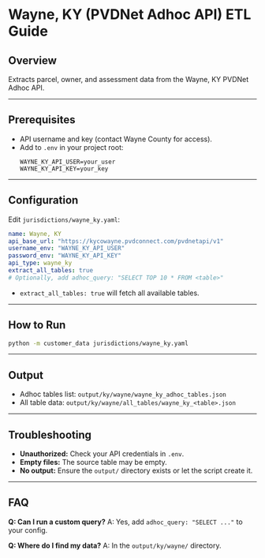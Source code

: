 # Wayne, KY (PVDNet Adhoc API) ETL Guide

## Overview
Extracts parcel, owner, and assessment data from the Wayne, KY PVDNet Adhoc API.

---

## Prerequisites
- API username and key (contact Wayne County for access).
- Add to `.env` in your project root:
  ```
  WAYNE_KY_API_USER=your_user
  WAYNE_KY_API_KEY=your_key
  ```

---

## Configuration
Edit `jurisdictions/wayne_ky.yaml`:
```yaml
name: Wayne, KY
api_base_url: "https://kycowayne.pvdconnect.com/pvdnetapi/v1"
username_env: "WAYNE_KY_API_USER"
password_env: "WAYNE_KY_API_KEY"
api_type: wayne_ky
extract_all_tables: true
# Optionally, add adhoc_query: "SELECT TOP 10 * FROM <table>"
```
- `extract_all_tables: true` will fetch all available tables.

---

## How to Run
```sh
python -m customer_data jurisdictions/wayne_ky.yaml
```

---

## Output
- Adhoc tables list: `output/ky/wayne/wayne_ky_adhoc_tables.json`
- All table data: `output/ky/wayne/all_tables/wayne_ky_<table>.json`

---

## Troubleshooting
- **Unauthorized:** Check your API credentials in `.env`.
- **Empty files:** The source table may be empty.
- **No output:** Ensure the `output/` directory exists or let the script create it.

---

## FAQ
**Q: Can I run a custom query?**
A: Yes, add `adhoc_query: "SELECT ..."` to your config.

**Q: Where do I find my data?**
A: In the `output/ky/wayne/` directory. 